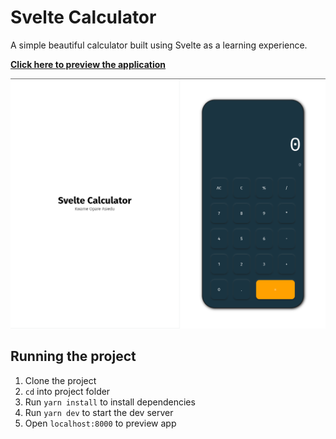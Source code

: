 # Svelte Calculator
A simple beautiful calculator built using Svelte as a learning experience. 

[**Click here to preview the application**](https://kwameopareasiedu.github.io/svelte-calculator/)

![](./preview.png)

## Running the project
1. Clone the project
2. `cd` into project folder
3. Run `yarn install` to install dependencies
4. Run `yarn dev` to start the dev server
5. Open `localhost:8000` to preview app
